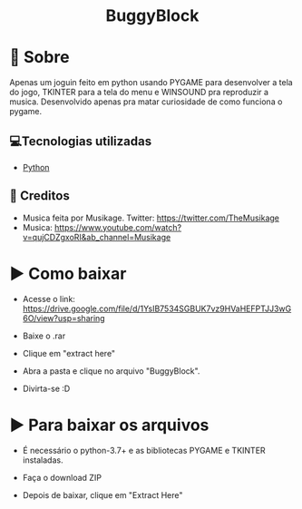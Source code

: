 <h1 align='center'>
    BuggyBlock
</h1>

# 📝 Sobre

Apenas um joguin feito em python usando PYGAME para desenvolver a tela do jogo, TKINTER para a tela do menu e WINSOUND pra reproduzir a musica.
Desenvolvido apenas pra matar curiosidade de como funciona o pygame.

## 💻Tecnologias utilizadas

- [Python](https://www.python.org/)

## 📝 Creditos
- Musica feita por Musikage. Twitter: https://twitter.com/TheMusikage
- Musica: https://www.youtube.com/watch?v=qujCDZgxoRI&ab_channel=Musikage 

# ▶ Como baixar
- Acesse o link: https://drive.google.com/file/d/1YsIB7534SGBUK7vz9HVaHEFPTJJ3wG6O/view?usp=sharing

- Baixe o .rar

- Clique em "extract here"

- Abra a pasta e clique no arquivo "BuggyBlock".

- Divirta-se :D

# ▶ Para baixar os arquivos
- É necessário o python-3.7+ e as bibliotecas PYGAME e TKINTER instaladas.

- Faça o download ZIP

- Depois de baixar, clique em "Extract Here"
